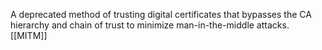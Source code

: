 A deprecated method of trusting digital certificates that bypasses the CA hierarchy and chain of trust to minimize man-in-the-middle attacks. [[MITM]]